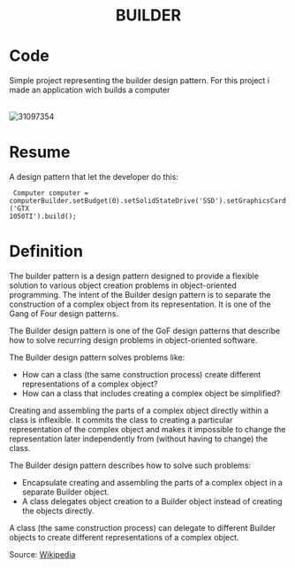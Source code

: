 <div align="center">
  <h1> BUILDER </h1>
</div>

# Code

Simple project representing the builder design pattern. For this project i made an application wich builds a computer
<br></br>

![31097354](https://user-images.githubusercontent.com/40416044/143771045-c9769d86-34b9-4bfc-8133-cb747a115bb2.jpg)

# Resume

A design pattern that let the developer do this:

<code> Computer computer = computerBuilder.setBudget(0).setSolidStateDrive('SSD').setGraphicsCard('GTX 1050TI').build(); </code>







# Definition

The builder pattern is a design pattern designed to provide a flexible solution to various object creation problems in object-oriented programming. The intent of the Builder design pattern is to separate the construction of a complex object from its representation. It is one of the Gang of Four design patterns.

The Builder design pattern is one of the GoF design patterns that describe how to solve recurring design problems in object-oriented software.

The Builder design pattern solves problems like:

- How can a class (the same construction process) create different representations of a complex object?
- How can a class that includes creating a complex object be simplified?

Creating and assembling the parts of a complex object directly within a class is inflexible. It commits the class to creating a particular representation of the complex object and makes it impossible to change the representation later independently from (without having to change) the class.

The Builder design pattern describes how to solve such problems:

- Encapsulate creating and assembling the parts of a complex object in a separate Builder object.
- A class delegates object creation to a Builder object instead of creating the objects directly.

A class (the same construction process) can delegate to different Builder objects to create different representations of a complex object.

Source: <a href="https://en.wikipedia.org/wiki/Builder_pattern"> Wikipedia </a>
